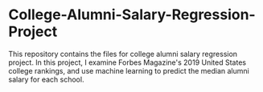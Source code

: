 # College-Alumni-Salary-Regression-Project
This repository contains the files for college alumni salary regression project. In this project,
I examine Forbes Magazine's 2019 United States college rankings, and use machine learning to predict 
the median alumni salary for each school.


